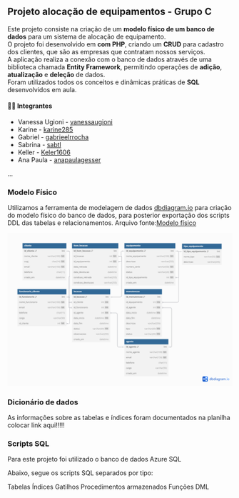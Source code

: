 ## Projeto alocação de equipamentos - Grupo C

Este projeto consiste na criação de um **modelo físico de um banco de dados** para um sistema de alocação de equipamento.  
O projeto foi desenvolvido em **com PHP**, criando um **CRUD** para cadastro dos clientes, que são as empresas que contratam nossos serviços.  
A aplicação realiza a conexão com o banco de dados através de uma biblioteca chamada **Entity Framework**, permitindo operações de **adição**, **atualização** e **deleção** de dados.  
Foram utilizados todos os conceitos e dinâmicas práticas de **SQL** desenvolvidos em aula.


#### 👨‍💻 Integrantes

- Vanessa Ugioni - [vanessaugioni](https://github.com/vanessaugioni)  
- Karine - [karine285](https://github.com/karine285)  
- Gabriel - [gabrieelrrocha](https://github.com/gabrieelrrocha)  
- Sabrina - [sabtl](https://github.com/sabtl)  
- Keller - [Keler1606](https://github.com/Keler1606)  
- Ana Paula - [anapaulagesser](https://github.com/anapaulagesser)  

...

### Modelo Físico

Utilizamos a ferramenta de modelagem de dados [dbdiagram.io](https://dbdiagram.io/d/683e357061dc3bf08d3ad679) para criação do modelo físico do banco de dados, para posterior exportação dos scripts DDL das tabelas e relacionamentos.
Arquivo fonte:[Modelo físico](https://dbdiagram.io/d/683e357061dc3bf08d3ad679)

![alt text](image.png)



### Dicionário de dados

As informações sobre as tabelas e índices foram documentados na planilha colocar link aqui!!!!!


### Scripts SQL

Para este projeto foi utilizado o banco de dados Azure SQL

Abaixo, segue os scripts SQL separados por tipo:

Tabelas
Índices
Gatilhos
Procedimentos armazenados
Funções
DML
